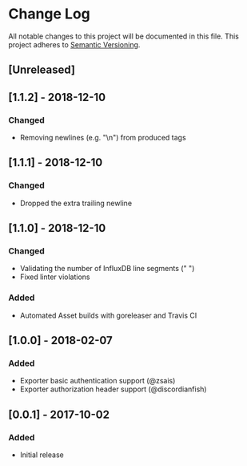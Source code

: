 # Change Log
All notable changes to this project will be documented in this file.
This project adheres to [Semantic Versioning](http://semver.org/).

## [Unreleased]

## [1.1.2] - 2018-12-10
### Changed
- Removing newlines (e.g. "\n") from produced tags

## [1.1.1] - 2018-12-10
### Changed
- Dropped the extra trailing newline

## [1.1.0] - 2018-12-10
### Changed
- Validating the number of InfluxDB line segments (" ")
- Fixed linter violations

### Added
- Automated Asset builds with goreleaser and Travis CI

## [1.0.0] - 2018-02-07
### Added
- Exporter basic authentication support (@zsais)
- Exporter authorization header support (@discordianfish)

## [0.0.1] - 2017-10-02
### Added
- Initial release

